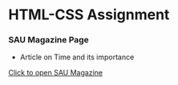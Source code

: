 # HTML-CSS Assignment

### SAU Magazine Page

- Article on Time and its importance

[Click to open SAU Magazine](https://dishasurana.github.io/SAU-Magazine/)
